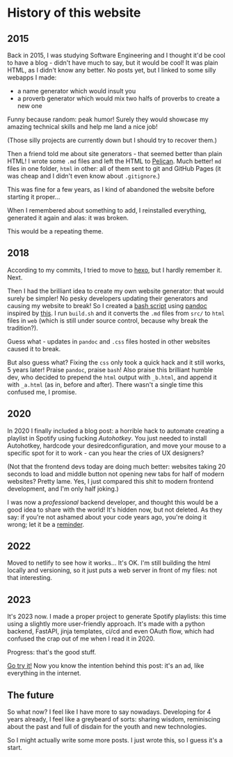 # History of this website

## 2015

Back in 2015, I was studying Software Engineering and I thought it'd be 
cool to have a blog - didn't have much to say, but it would be cool!
It was plain HTML, as I didn't know any better.
No posts yet, but I linked to some silly webapps I made:

-  a name generator which would insult you
- a proverb generator which would mix two halfs of proverbs to create a new one

Funny because random: peak humor! Surely they would showcase my amazing technical skills and help me land a nice job!

(Those silly projects are currently down but I should try to recover them.)

Then a friend told me about site generators - that seemed better than plain HTML! I wrote some `.md` files and left the HTML to [Pelican](https://github.com/getpelican/pelican). 
Much better! 
`md` files in one folder, `html` in other: all of them sent to git and GitHub Pages (it was cheap and I didn't even know about `.gitignore`.)

This was fine for a few years, as I kind of abandoned the website before starting it proper... 

When I remembered about something to add, I reinstalled everything, generated it again and alas: it was broken.

This would be a repeating theme.

## 2018

According to my commits, I tried to move to [hexo](https://hexo.io/), but I hardly remember it. Next.

Then I had the brilliant idea to create my own website generator:
that would surely be simpler! No pesky developers updating their generators and causing my website to break! So I created a [bash script](https://github.com/duarte-pompeu/duarte-pompeu.github.io/blob/master/build.sh) using [pandoc](https://pandoc.org) 
inspired by [this](http://wstyler.ucsd.edu/posts/pandoc_website.html). I run `build.sh` and it converts the `.md` files from `src/` to `html` files in `web` (which is still under source control, because why break the tradition?).

Guess what - updates in `pandoc` and `.css` files hosted in other websites caused it to break.

But also guess what? 
Fixing the `css` only took a quick hack and it still works, 5 years later! 
Praise `pandoc`, praise `bash`! 
Also praise this brilliant humble dev, who decided to prepend the `html` output with `_b.html`, and append it with `_a.html` (as in, before and after).
There wasn't a single time this confused me, I promise.

## 2020

In 2020 I finally included a blog post: a horrible hack to automate creating a playlist in Spotify using fucking *Autohotkey*. 
You just needed to install Autohotkey, hardcode your desiredconfiguration, and move your mouse to a specific spot for it to work - can you hear the cries of UX designers? 

(Not that the frontend devs today are doing much better: websites taking 20 seconds to load and middle button not opening new tabs for half of modern websites? Pretty lame.
Yes, I just compared this shit to modern frontend development, and I'm only half joking.)

I was now a *professional* backend developer, and thought this would
be a good idea to share with the world!
It's hidden now, but not deleted. As they say: if you're not ashamed about
your code years ago, you're doing it wrong; let it be a [reminder](blog/2020-07-11-auto_hotkey_spotify.html).

## 2022

Moved to netlify to see how it works... 
It's OK. 
I'm still building the html locally and versioning, so it just puts a web server in front of my files: not that interesting.

## 2023

It's 2023 now. I made a proper project to generate Spotify playlists: 
this time using a slightly more user-friendly approach. It's made with a python backend, FastAPI, jinja templates, ci/cd and even OAuth flow, which had confused the crap out of me when I read it in 2020. 

Progress: that's the good stuff. 

[Go try it!](https://discover-albums.duartepompeu.com) Now you know the intention behind this post: it's an ad, like everything in the internet.

## The future

So what now? I feel like I have more to say nowadays. Developing for 4 years already, I feel like  a greybeard of sorts: sharing wisdom, reminiscing about the past and full of disdain for the youth and new technologies.

So I might actually write some more posts. I just wrote this, so I guess it's a start.
